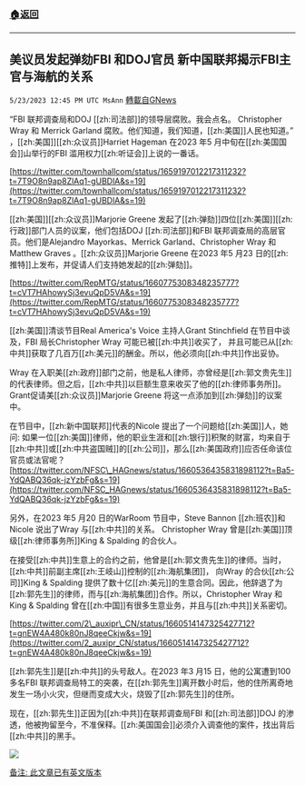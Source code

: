 ###  [:house:返回](README.md)
---


## 美议员发起弹劾FBI 和DOJ官员      新中国联邦揭示FBI主官与海航的关系
`5/23/2023 12:45 PM UTC MsAnn` [轉載自GNews](https://gnews.org/articles/1324392)

“FBI 联邦调查局和DOJ [[zh:司法部]]的领导层腐败。我会点名。 Christopher Wray 和 Merrick Garland 腐败。他们知道，我们知道，[[zh:美国]]人民也知道。” ，[[zh:美国]][[zh:众议员]]Harriet Hageman 在2023 年5 月中旬在[[zh:美国国会]]山举行的FBI 滥用权力[[zh:听证会]]上说的一番话。

 [https://twitter.com/townhallcom/status/1659197012217311232?t=7T9O8n9ap8ZlAq1-gUBDlA&s=19](https://twitter.com/townhallcom/status/1659197012217311232?t=7T9O8n9ap8ZlAq1-gUBDlA&s=19)

[[zh:美国]][[zh:众议员]]Marjorie Greene 发起了[[zh:弹劾]]四位[[zh:美国]][[zh:行政]]部门人员的议案，他们包括DOJ [[zh:司法部]]和FBI 联邦调查局的高层官员。他们是Alejandro Mayorkas、Merrick Garland、Christopher Wray 和Matthew Graves 。[[zh:众议员]]Marjorie Greene 在2023 年5 月23 日的[[zh:推特]]上发布，并促请人们支持她发起的[[zh:弹劾]]。

 [https://twitter.com/RepMTG/status/1660775308348235777?t=cVT7HAhowySj3evuQpD5VA&s=19](https://twitter.com/RepMTG/status/1660775308348235777?t=cVT7HAhowySj3evuQpD5VA&s=19)

[[zh:美国]]清谈节目Real America's Voice 主持人Grant Stinchfield 在节目中谈及，FBI 局长Christopher Wray 可能已被[[zh:中共]]收买了， 并且可能已从[[zh:中共]]获取了几百万[[zh:美元]]的酬金。所以，他必须向[[zh:中共]]作出妥协。

 Wray 在入职美[[zh:政府]]部门之前，他是私人律师，亦曾经是[[zh:郭文贵先生]]的代表律师。但之后，[[zh:中共]]以巨额生意来收买了他的[[zh:律师事务所]]。Grant促请美[[zh:众议员]]Marjorie Greene 将这一点添加到[[zh:弹劾]]的议案中。

在节目中，[[zh:新中国联邦]]代表的Nicole 提出了一个问题给[[zh:美国]]人，她问: 如果一位[[zh:美国]]律师，他的职业生涯和[[zh:银行]]积聚的财富，均来自于[[zh:中共]]或[[zh:中共盗国贼]]的[[zh:公司]]，那么[[zh:美国政府]]应否任命该位官员或法官呢？ [https://twitter.com/NFSC\_HAGnews/status/1660536435831898112?t=Ba5-YdQABQ36qk-jzYzbFg&s=19](https://twitter.com/NFSC_HAGnews/status/1660536435831898112?t=Ba5-YdQABQ36qk-jzYzbFg&s=19)

另外，在2023 年5 月20 日的WarRoom 节目中，Steve Bannon [[zh:班农]]和Nicole 说出了Wray 与[[zh:中共]]的关系。 Christopher Wray 曾是[[zh:美国]]顶级[[zh:律师事务所]]King & Spalding 的合伙人。

在接受[[zh:中共]]生意上的合约之前，他曾是[[zh:郭文贵先生]]的律师。当时，[[zh:中共]]前副主席[[zh:王岐山]]控制的[[zh:海航集团]]， 向Wray 的合伙[[zh:公司]]King & Spalding 提供了数十亿[[zh:美元]]的生意合同。因此，他辞退了为[[zh:郭先生]]的律师，而与[[zh:海航集团]]合作。所以，Christopher Wray 和King & Spalding 曾在[[zh:中国]]有很多生意业务，并且与[[zh:中共]]关系密切。

[https://twitter.com/2\_auxipr\_CN/status/1660514147325427712?t=gnEW4A480k80nJ8qeeCkjw&s=19](https://twitter.com/2_auxipr_CN/status/1660514147325427712?t=gnEW4A480k80nJ8qeeCkjw&s=19)

[[zh:郭先生]]是[[zh:中共]]的头号敌人。在2023 年3 月15 日，他的公寓遭到100 多名FBI 联邦调查局特工的突袭，在[[zh:郭先生]]离开数小时后，他的住所离奇地发生一场小火灾，但继而变成大火，烧毁了[[zh:郭先生]]的住所。

现在，[[zh:郭先生]]正因为[[zh:中共]]在联邦调查局FBI 和[[zh:司法部]]DOJ 的渗透，他被拘留至今，不准保释。[[zh:美国国会]]必须介入调查他的案件，找出背后[[zh:中共]]的黑手。

![](https://ipfs.gnews.org/ipfs/QmPfXi4vdcSM5LDnku5A92EX8s4tUfyqDV1Bz8vU2Y627v?filename=20230523_192010.jpg)

[备注: 此文章已有英文版本](https://gnews.org/t/U9NXC96)



